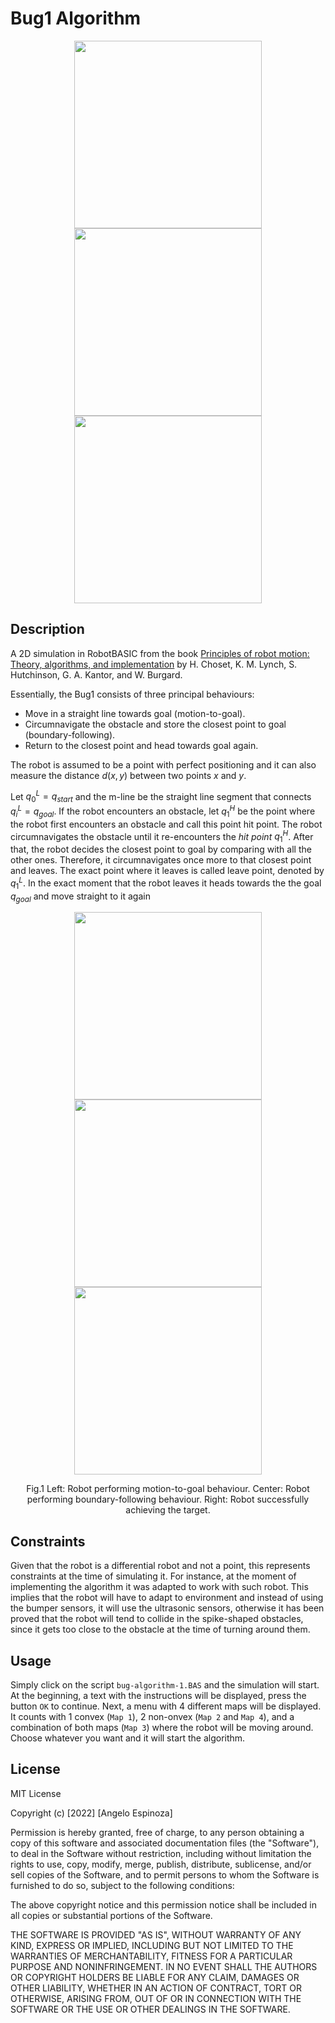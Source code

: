 # Bug1 Algorithm

<p align="center">
  <img src="https://user-images.githubusercontent.com/40195016/182992447-80063745-8113-4619-b1c0-0fe8bbb9726f.gif" width="300"/>
  <img src="https://user-images.githubusercontent.com/40195016/182992849-1e27f7d0-8443-49b5-b5c9-b32e48499b0b.gif" width="300"/>
  <img src="https://user-images.githubusercontent.com/40195016/182992441-97c0bfca-212b-4abb-bcb9-3f53b6ba19d1.gif" width="300"/>  
</p>

## Description
A 2D simulation in RobotBASIC from the book [Principles of robot motion: Theory, algorithms, and implementation](https://scholar.google.com/citations?view_op=view_citation&hl=en&user=4fvo61oAAAAJ&citation_for_view=4fvo61oAAAAJ:u5HHmVD_uO8C) by H. Choset, K. M. Lynch, S. Hutchinson, G. A. Kantor, and W. Burgard.

Essentially, the Bug1 consists of three principal behaviours:

* Move in a straight line towards goal (motion-to-goal).
* Circumnavigate the obstacle and store the closest point to goal (boundary-following).
* Return to the closest point and head towards goal again.

The robot is assumed to be a point with perfect positioning and it can also measure the distance $d(x, y)$ between two points $x$ and $y$.

Let $q_0^L = q_{start}$ and the m-line be the straight line segment that connects $q_i^L = q_{goal}$. If the robot encounters an obstacle, let $q_1^H$ be the point where the robot first encounters an obstacle and call this point hit point.
The robot circumnavigates the obstacle until it re-encounters the *hit point* $q_1^H$. After that, the robot decides the closest point to goal by comparing with all the other ones. Therefore, it
circumnavigates once more to that closest point and leaves. The exact point where it leaves is called leave point, denoted by $q_1^L$. In the exact moment that the robot leaves it heads towards the the goal $q_{goal}$
and move straight to it again

<p align="center">
  <img src="https://user-images.githubusercontent.com/40195016/182995799-632e9ca0-d7a1-46e6-a5c2-8063b8099e5b.png" width="300"/>  
  <img src="https://user-images.githubusercontent.com/40195016/182995823-1eecefc2-ff84-4ebb-b6ab-ec856f90c454.png" width="300"/>  
  <img src="https://user-images.githubusercontent.com/40195016/182995902-94068803-2af4-4247-a655-3487475d8b7b.png" width="300"/>  
</p>

<p align = "center">
  Fig.1 Left: Robot performing motion-to-goal behaviour. Center: Robot performing boundary-following behaviour. Right: Robot successfully achieving the target.
</p>

## Constraints
Given that the robot is a differential robot and not a point, this represents constraints at the time of simulating it. For instance, at the moment of implementing the algorithm it was adapted to work with
such robot. This implies that the robot will have to adapt to environment and instead of using the bumper sensors, it will use the ultrasonic sensors, otherwise it has been proved that the robot will tend
to collide in the spike-shaped obstacles, since it gets too close to the obstacle at the time of turning around them.

## Usage
Simply click on the script ```bug-algorithm-1.BAS``` and the simulation will start. At the beginning, a text with the instructions will be displayed, press the button ```OK``` to continue. Next, a menu with 4 different maps will be displayed.
It counts with 1 convex (```Map 1```), 2 non-onvex (```Map 2``` and ```Map 4```), and a combination of both maps (```Map 3```) where the robot will be moving around. Choose whatever you want and it will start the algorithm.

## License
 MIT License

Copyright (c) [2022] [Angelo Espinoza]

Permission is hereby granted, free of charge, to any person obtaining a copy
of this software and associated documentation files (the "Software"), to deal
in the Software without restriction, including without limitation the rights
to use, copy, modify, merge, publish, distribute, sublicense, and/or sell
copies of the Software, and to permit persons to whom the Software is
furnished to do so, subject to the following conditions:

The above copyright notice and this permission notice shall be included in all
copies or substantial portions of the Software.

THE SOFTWARE IS PROVIDED "AS IS", WITHOUT WARRANTY OF ANY KIND, EXPRESS OR
IMPLIED, INCLUDING BUT NOT LIMITED TO THE WARRANTIES OF MERCHANTABILITY,
FITNESS FOR A PARTICULAR PURPOSE AND NONINFRINGEMENT. IN NO EVENT SHALL THE
AUTHORS OR COPYRIGHT HOLDERS BE LIABLE FOR ANY CLAIM, DAMAGES OR OTHER
LIABILITY, WHETHER IN AN ACTION OF CONTRACT, TORT OR OTHERWISE, ARISING FROM,
OUT OF OR IN CONNECTION WITH THE SOFTWARE OR THE USE OR OTHER DEALINGS IN THE
SOFTWARE.
